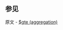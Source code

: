 ## 参见

原文 - [$gte (aggregation)]( https://docs.mongodb.com/manual/reference/operator/aggregation/gte/ )

